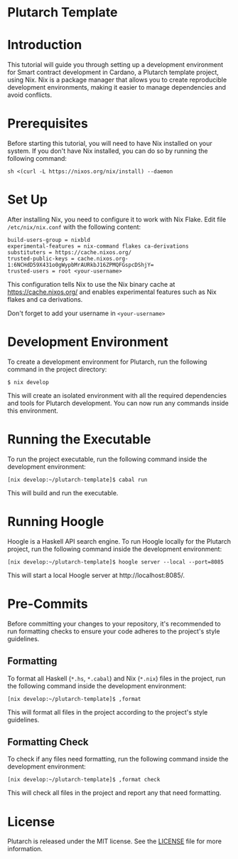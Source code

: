 # Plutarch Template

# Introduction
This tutorial will guide you through setting up a development environment for Smart contract development in Cardano, a Plutarch template project, using Nix. Nix is a package manager that allows you to create reproducible development environments, making it easier to manage dependencies and avoid conflicts.

# Prerequisites
Before starting this tutorial, you will need to have Nix installed on your system. If you don't have Nix installed, you can do so by running the following command:

```
sh <(curl -L https://nixos.org/nix/install) --daemon
```

# Set Up
After installing Nix, you need to configure it to work with Nix Flake. Edit file `/etc/nix/nix.conf` with the following content:

```
build-users-group = nixbld
experimental-features = nix-command flakes ca-derivations
substituters = https://cache.nixos.org/
trusted-public-keys = cache.nixos.org-1:6NCHdD59X431o0gWypbMrAURkbJ16ZPMQFGspcDShjY=
trusted-users = root <your-username>
```

This configuration tells Nix to use the Nix binary cache at https://cache.nixos.org/ and enables experimental features such as Nix flakes and ca derivations.

Don't forget to add your username in `<your-username>`

# Development Environment
To create a development environment for Plutarch, run the following command in the project directory:

```
$ nix develop
```

This will create an isolated environment with all the required dependencies and tools for Plutarch development. You can now run any commands inside this environment.

# Running the Executable
To run the project executable, run the following command inside the development environment:

```
[nix develop:~/plutarch-template]$ cabal run
```

This will build and run the executable.

# Running Hoogle
Hoogle is a Haskell API search engine. To run Hoogle locally for the Plutarch project, run the following command inside the development environment:

```
[nix develop:~/plutarch-template]$ hoogle server --local --port=8085
```

This will start a local Hoogle server at http://localhost:8085/.

# Pre-Commits
Before committing your changes to your repository, it's recommended to run formatting checks to ensure your code adheres to the project's style guidelines.

## Formatting
To format all Haskell (`*.hs`, `*.cabal`) and Nix (`*.nix`) files in the project, run the following command inside the development environment:

```
[nix develop:~/plutarch-template]$ ,format 
```

This will format all files in the project according to the project's style guidelines.


## Formatting Check
To check if any files need formatting, run the following command inside the development environment:

```
[nix develop:~/plutarch-template]$ ,format check
```

This will check all files in the project and report any that need formatting.


# License
Plutarch is released under the MIT license. See the [LICENSE](LICENSE) file for more information.

